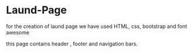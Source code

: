 # Laund-Page

for the creation of laund page we have used HTML, css, bootstrap and font awesome

this page contains header , footer and navigation bars.
